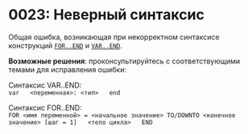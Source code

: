 # 0023: Неверный синтаксис

Общая ошибка, возникающая при некорректном синтаксисе конструкций [`FOR..END`](../../coding/loops.md#for-end) и [`VAR..END`](../../coding/variables.md#konstrukciya-var-end).

**Возможные решения**: проконсультируйтесь с соответствующими темами для исправления ошибки:

Синтаксис VAR..END:  
`var  
<переменная>: <тип>  
end`

Синтаксис FOR..END:  
`FOR <имя переменной> = <начальное значение> TO/DOWNTO <конечное значение> [шаг = 1]  
  <тело цикла>  
END`

